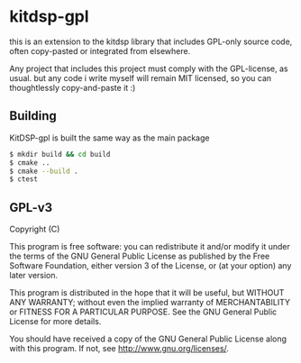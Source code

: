 # kitdsp-gpl

this is an extension to the kitdsp library that includes GPL-only source code, often copy-pasted or integrated from elsewhere.

Any project that includes this project must comply with the GPL-license, as usual. but any code i write myself will remain MIT licensed, so you can thoughtlessly copy-and-paste it :)

## Building

KitDSP-gpl is built the same way as the main package

```bash
$ mkdir build && cd build
$ cmake ..
$ cmake --build .
$ ctest
```

## GPL-v3

Copyright (C) <year> <name of author>

This program is free software: you can redistribute it and/or modify
it under the terms of the GNU General Public License as published by
the Free Software Foundation, either version 3 of the License, or
(at your option) any later version.

This program is distributed in the hope that it will be useful,
but WITHOUT ANY WARRANTY; without even the implied warranty of
MERCHANTABILITY or FITNESS FOR A PARTICULAR PURPOSE. See the
GNU General Public License for more details.

You should have received a copy of the GNU General Public License
along with this program. If not, see <http://www.gnu.org/licenses/>.
